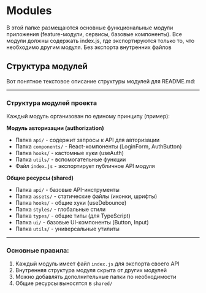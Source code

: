 # Modules

В этой папке размещаются основные функциональные модули приложения (feature-модули, сервисы, базовые компоненты).
Все модули должны содержать index.js, где экспортируются только то, что необходимо другим модуля. Без экспорта внутренних файлов

## Структура модулей

Вот понятное текстовое описание структуры модулей для README.md:

---

### Структура модулей проекта

Каждый модуль организован по единому принципу (пример):

**Модуль авторизации (authorization)**
- Папка `api/` - содержит запросы к API для авторизации
- Папка `components/` - React-компоненты (LoginForm, AuthButton)
- Папка `hooks/` - кастомные хуки (useAuth)
- Папка `utils/` - вспомогательные функции
- Файл `index.js` - экспортирует публичное API модуля


**Общие ресурсы (shared)**
- Папка `api/` - базовые API-инструменты
- Папка `assets/` - статические файлы (иконки, шрифты)
- Папка `hooks/` - общие хуки (useDebounce)
- Папка `styles/` - глобальные стили
- Папка `types/` - общие типы (для TypeScript)
- Папка `ui/` - базовые UI-компоненты (Button, Input)
- Папка `utils/` - универсальные утилиты

---

### Основные правила:
1. Каждый модуль имеет файл `index.js` для экспорта своего API
2. Внутренняя структура модуля скрыта от других модулей
3. Можно добавлять дополнительные папки по необходимости
4. Общие ресурсы выносятся в `shared/`
